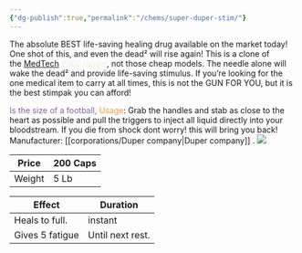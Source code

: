 ```yaml
---
{"dg-publish":true,"permalink":"/chems/super-duper-stim/"}
---
```




The absolute BEST life-saving healing drug available on the market today! One shot of this, and even the dead² will rise again! This is a clone of the [MedTech](https://fallout.fandom.com/wiki/MedTech "MedTech") <font color="#ebf1dd">2000 model</font>, not those cheap models. The needle alone will wake the dead² and provide life-saving stimulus. If you’re looking for the one medical item to carry at all times, this is not the GUN FOR YOU, but it is the best stimpak you can afford!

<font color="#8064a2">Is the size of a football,</font>
<font color="#f79646">Usage</font>: Grab the handles and stab as close to the heart as possible and pull the triggers to inject all liquid directly into your bloodstream.
If you die from shock dont worry! this will bring you back!
Manufacturer: [[corporations/Duper company\|Duper company]]
.                                                ![](/img/user/assets/images/superduperstim.png)


| Price  | 200 Caps |
| ------ | -------- |
| Weight | 5 Lb     |
<b class="left-thead"></b>

| Effect          | Duration         |
| --------------- | ---------------- |
| Heals to full.  | instant          |
| Gives 5 fatigue | Until next rest. |

